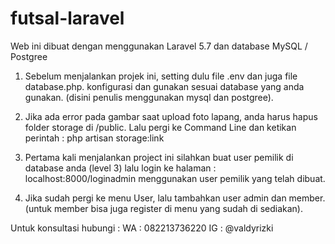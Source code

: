 # futsal-laravel
Web ini dibuat dengan menggunakan Laravel 5.7 dan database MySQL / Postgree

1. Sebelum menjalankan projek ini, setting dulu file .env dan juga file database.php. konfigurasi dan gunakan sesuai database yang anda gunakan. (disini penulis menggunakan mysql dan postgree).

2. Jika ada error pada gambar saat upload foto lapang, anda harus hapus folder storage di /public. Lalu pergi ke Command Line dan ketikan perintah : php artisan storage:link

3. Pertama kali menjalankan project ini silahkan buat user pemilik di database anda (level 3) lalu login ke halaman : localhost:8000/loginadmin menggunakan user pemilik yang telah dibuat. 

4. Jika sudah pergi ke menu User, lalu tambahkan user admin dan member. (untuk member bisa juga register di menu yang sudah di sediakan).

Untuk konsultasi hubungi :
WA : 082213736220
IG : @valdyrizki

